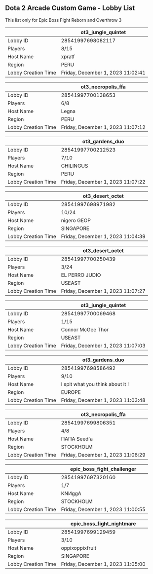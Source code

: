## Dota 2 Arcade Custom Game - Lobby List

This list only for Epic Boss Fight Reborn and Overthrow 3

|  | ot3_jungle_quintet |
| ------ | ------ |
| Lobby ID | 28541997698082117 |
| Players | 8/15 |
| Host Name | xpratf |
| Region | PERU |
| Lobby Creation Time | Friday, December 1, 2023 11:02:41 |


|  | ot3_necropolis_ffa |
| ------ | ------ |
| Lobby ID | 28541997700138653 |
| Players | 6/8 |
| Host Name | Legna |
| Region | PERU |
| Lobby Creation Time | Friday, December 1, 2023 11:07:12 |


|  | ot3_gardens_duo |
| ------ | ------ |
| Lobby ID | 28541997700212523 |
| Players | 7/10 |
| Host Name | CHILINGUS |
| Region | PERU |
| Lobby Creation Time | Friday, December 1, 2023 11:07:22 |


|  | ot3_desert_octet |
| ------ | ------ |
| Lobby ID | 28541997698971982 |
| Players | 10/24 |
| Host Name | nigero GEOP |
| Region | SINGAPORE |
| Lobby Creation Time | Friday, December 1, 2023 11:04:39 |


|  | ot3_desert_octet |
| ------ | ------ |
| Lobby ID | 28541997700250439 |
| Players | 3/24 |
| Host Name | EL PERRO JUDIO |
| Region | USEAST |
| Lobby Creation Time | Friday, December 1, 2023 11:07:27 |


|  | ot3_jungle_quintet |
| ------ | ------ |
| Lobby ID | 28541997700069468 |
| Players | 1/15 |
| Host Name | Connor McGee Thor |
| Region | USEAST |
| Lobby Creation Time | Friday, December 1, 2023 11:07:03 |


|  | ot3_gardens_duo |
| ------ | ------ |
| Lobby ID | 28541997698586492 |
| Players | 9/10 |
| Host Name | I spit what you think about it ! |
| Region | EUROPE |
| Lobby Creation Time | Friday, December 1, 2023 11:03:48 |


|  | ot3_necropolis_ffa |
| ------ | ------ |
| Lobby ID | 28541997699806351 |
| Players | 4/8 |
| Host Name | ПАПА Seed'a |
| Region | STOCKHOLM |
| Lobby Creation Time | Friday, December 1, 2023 11:06:29 |


|  | epic_boss_fight_challenger |
| ------ | ------ |
| Lobby ID | 28541997697320160 |
| Players | 1/7 |
| Host Name | KNИggA |
| Region | STOCKHOLM |
| Lobby Creation Time | Friday, December 1, 2023 11:00:55 |


|  | epic_boss_fight_nightmare |
| ------ | ------ |
| Lobby ID | 28541997699129459 |
| Players | 3/10 |
| Host Name | oppixoppixfruit |
| Region | SINGAPORE |
| Lobby Creation Time | Friday, December 1, 2023 11:05:00 |


